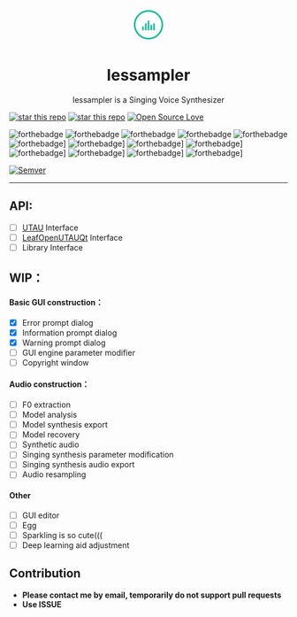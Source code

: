 <p align="center"><img width="64" src="Resources/icon_128.gif" alt="lessampler logo"></p>
<h1 align="center">lessampler</h1>
<p align="center">lessampler is a Singing Voice Synthesizer</p>

[![star this repo](http://githubbadges.com/star.svg?user=GloomyGhost-MosquitoSeal&repo=lessampler&style=flat)](https://github.com/GloomyGhost-MosquitoSeal/lessample)
[![star this repo](http://githubbadges.com/fork.svg?user=GloomyGhost-MosquitoSeal&repo=lessampler&style=flat)](https://github.com/GloomyGhost-MosquitoSeal/lessample/fork)
[![Open Source Love](https://badges.frapsoft.com/os/v2/open-source.svg?v=102)](https://github.com/GloomyGhost-MosquitoSeal/lessample)

<p><p/>

![forthebadge](https://forthebadge.com/images/badges/built-by-crips.svg)
![forthebadge](https://forthebadge.com/images/badges/built-by-developers.svg)
![forthebadge](https://forthebadge.com/images/badges/built-by-hipsters.svg)
![forthebadge](https://forthebadge.com/images/badges/built-with-love.svg)
![forthebadge](https://forthebadge.com/images/badges/built-with-swag.svg)
![forthebadge](https://forthebadge.com/images/badges/powered-by-case-western-reserve.svg)]
![forthebadge](https://forthebadge.com/images/badges/powered-by-comcast.svg)]
![forthebadge](https://forthebadge.com/images/badges/powered-by-electricity.svg)]
![forthebadge](https://forthebadge.com/images/badges/powered-by-jeffs-keyboard.svg)]
![forthebadge](https://forthebadge.com/images/badges/powered-by-netflix.svg)]
![forthebadge](https://forthebadge.com/images/badges/powered-by-oxygen.svg)]
![forthebadge](https://forthebadge.com/images/badges/powered-by-water.svg)]
![forthebadge](https://forthebadge.com/images/badges/powered-by-watergate.svg)]

[![Semver](http://img.shields.io/SemVer/2.0.0.png)](http://semver.org/spec/v2.0.0.html)

<hr/>

## API:
- [ ] [UTAU](http://utau2008.xrea.jp/) Interface
- [ ] [LeafOpenUTAUQt](https://github.com/shine5402/LeafOpenUTAUQt) Interface
- [ ] Library Interface

## WIP：
#### Basic GUI construction：
- [X] Error prompt dialog
- [X] Information prompt dialog
- [X] Warning prompt dialog
- [ ] GUI engine parameter modifier
- [ ] Copyright window

#### Audio construction：
- [ ] F0 extraction
- [ ] Model analysis
- [ ] Model synthesis export
- [ ] Model recovery
- [ ] Synthetic audio
- [ ] Singing synthesis parameter modification
- [ ] Singing synthesis audio export
- [ ] Audio resampling

#### Other
- [ ] GUI editor
- [ ] Egg
- [ ] Sparkling is so cute(((
- [ ] Deep learning aid adjustment

## Contribution
- **Please contact me by email, temporarily do not support pull requests**  
- **Use ISSUE**
